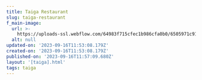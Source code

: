 ```yaml
---
title: Taiga Restaurant
slug: taiga-restaurant
f_main-image:
  url: >-
    https://uploads-ssl.webflow.com/64983f715cfec1b986cfa0b0/6505971c9105c61f4d639e0c_356079078_6559425150767971_6734781788497766421_n.jpg
  alt: null
updated-on: '2023-09-16T11:53:08.179Z'
created-on: '2023-09-16T11:53:08.179Z'
published-on: '2023-09-16T11:57:09.680Z'
layout: '[taiga].html'
tags: taiga
---
```



